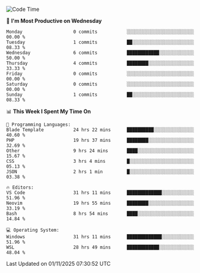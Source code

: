 <!--START_SECTION:waka-->
![Code Time](http://img.shields.io/badge/Code%20Time-6%2C251%20hrs%2058%20mins-blue)

📅 **I'm Most Productive on Wednesday** 

```text
Monday                   0 commits           ░░░░░░░░░░░░░░░░░░░░░░░░░   00.00 % 
Tuesday                  1 commits           ██░░░░░░░░░░░░░░░░░░░░░░░   08.33 % 
Wednesday                6 commits           ████████████░░░░░░░░░░░░░   50.00 % 
Thursday                 4 commits           ████████░░░░░░░░░░░░░░░░░   33.33 % 
Friday                   0 commits           ░░░░░░░░░░░░░░░░░░░░░░░░░   00.00 % 
Saturday                 0 commits           ░░░░░░░░░░░░░░░░░░░░░░░░░   00.00 % 
Sunday                   1 commits           ██░░░░░░░░░░░░░░░░░░░░░░░   08.33 % 
```


📊 **This Week I Spent My Time On** 

```text
💬 Programming Languages: 
Blade Template           24 hrs 22 mins      ██████████░░░░░░░░░░░░░░░   40.60 % 
PHP                      19 hrs 37 mins      ████████░░░░░░░░░░░░░░░░░   32.69 % 
Other                    9 hrs 24 mins       ████░░░░░░░░░░░░░░░░░░░░░   15.67 % 
CSS                      3 hrs 4 mins        █░░░░░░░░░░░░░░░░░░░░░░░░   05.13 % 
JSON                     2 hrs 1 min         █░░░░░░░░░░░░░░░░░░░░░░░░   03.38 % 

🔥 Editors: 
VS Code                  31 hrs 11 mins      █████████████░░░░░░░░░░░░   51.96 % 
Neovim                   19 hrs 55 mins      ████████░░░░░░░░░░░░░░░░░   33.19 % 
Bash                     8 hrs 54 mins       ████░░░░░░░░░░░░░░░░░░░░░   14.84 % 

💻 Operating System: 
Windows                  31 hrs 11 mins      █████████████░░░░░░░░░░░░   51.96 % 
WSL                      28 hrs 49 mins      ████████████░░░░░░░░░░░░░   48.04 % 
```


 Last Updated on 01/11/2025 07:30:52 UTC
<!--END_SECTION:waka-->

